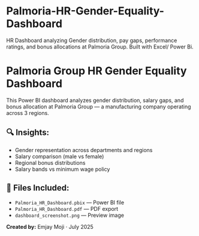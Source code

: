# Palmoria-HR-Gender-Equality-Dashboard
HR Dashboard analyzing Gender distribution, pay gaps, performance ratings, and bonus allocations at Palmoria Group. Built with Excel/ Power Bi.
# Palmoria Group HR Gender Equality Dashboard

This Power BI dashboard analyzes gender distribution, salary gaps, and bonus allocation at Palmoria Group — a manufacturing company operating across 3 regions.

## 🔍 Insights:
- Gender representation across departments and regions
- Salary comparison (male vs female)
- Regional bonus distributions
- Salary bands vs minimum wage policy

## 📁 Files Included:
- `Palmoria_HR_Dashboard.pbix` — Power BI file
- `Palmoria_HR_Dashboard.pdf` — PDF export
- `dashboard_screenshot.png` — Preview image

**Created by:** Emjay Moji · July 2025
